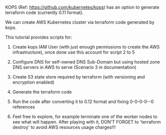 KOPS (Ref: https://github.com/kubernetes/kops) has an option to generate terraform code (currently 0.11 format).

We can create AWS Kubernetes cluster via terraform code generated by kops. 

This tutorial provides scripts for:

1. Create kops IAM User (with just enough permissions to create the AWS infrastructure), once done use this account for script 2 to 5
2. Configure DNS for self-owned DNS Sub-Domain but using hosted zone DNS servers in AWS to serve (Scenario 3 in documentation)
3. Create S3 state store required by terraform (with versioning and encryption enabled)
4. Generate the terraform code
5. Run the code after converting it to 0.12 format and fixing 0-0-0-0--0 references

6. Feel free to explore, for example terminate one of the worker nodes to see what will happen. After playing with it, DON'T FORGET to 'terraform destroy' to avoid AWS resources usage charges!!!
